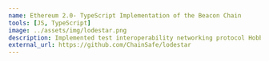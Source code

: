 ```yaml
---
name: Ethereum 2.0- TypeScript Implementation of the Beacon Chain
tools: [JS, TypeScript]
image: ../assets/img/lodestar.png
description: Implemented test interoperability networking protocol Hobbits for Lodestar using TypeScript  
external_url: https://github.com/ChainSafe/lodestar
---
```

